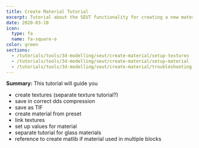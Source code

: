 ```yaml
---
title: Create Material Tutorial
excerpt: Tutorial about the SEUT functionality for creating a new material.
date: 2020-03-10
icon:
  type: fa
  name: fa-square-o
color: green
sections:
  - /tutorials/tools/3d-modelling/seut/create-material/setup-textures
  - /tutorials/tools/3d-modelling/seut/create-material/setup-material
  - /tutorials/tools/3d-modelling/seut/create-material/troubleshooting
---
```

**Summary:** This tutorial will guide you

* create textures (separate texture tutorial?)
* save in correct dds compression
* save as TIF
* create material from preset
* link textures
* set up values for material
* separate tutorial for glass materials
* reference to create matlib if material used in multiple blocks
